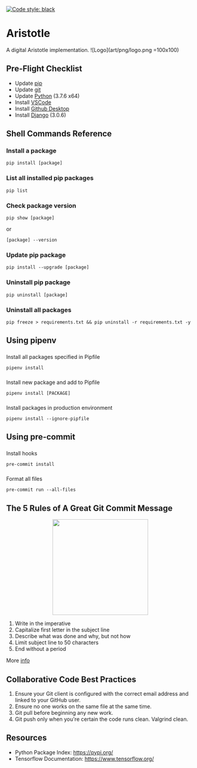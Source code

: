 [![Code style: black](https://img.shields.io/badge/code%20style-black-000000.svg)](https://github.com/psf/black)

# Aristotle
A digital Aristotle implementation.
![Logo](art/png/logo.png =100x100)

## Pre-Flight Checklist
* Update [pip](https://pypi.org/project/pip/)
* Update [git](https://git-scm.com/)
* Update [Python](https://www.python.org/) (3.7.6 x64)
* Install [VSCode](https://code.visualstudio.com/)
* Install [Github Desktop](https://desktop.github.com/)
* Install [Django](https://www.djangoproject.com/) (3.0.6)

## Shell Commands Reference
### Install a package
```
pip install [package] 
```

### List all installed pip packages
```
pip list
```

### Check package version
```
pip show [package]
```
or
```
[package] --version
```

### Update pip package
```
pip install --upgrade [package]
```

### Uninstall pip package
```
pip uninstall [package]
```

### Uninstall all packages
```
pip freeze > requirements.txt && pip uninstall -r requirements.txt -y
```

## Using pipenv

###
Install all packages specified in Pipfile
```
pipenv install
```

###
Install new package and add to Pipfile
```
pipenv install [PACKAGE]
```

###
Install packages in production environment
```
pipenv install --ignore-pipfile
```

## Using pre-commit

###
Install hooks
```
pre-commit install
```

###
Format all files
```
pre-commit run --all-files
```


## The 5 Rules of A Great Git Commit Message
<p align="center">
  <img src="https://imgs.xkcd.com/comics/git_commit.png" width="256">
</p>

1. Write in the imperative
2. Capitalize first letter in the subject line 
3. Describe what was done and why, but not how
4. Limit subject line to 50 characters
5. End without a period

More [info](https://www.theserverside.com/video/Follow-these-git-commit-message-guidelines)

## Collaborative Code Best Practices

1. Ensure your Git client is configured with the correct email address and linked to your GitHub user.
2. Ensure no one works on the same file at the same time.
3. Git pull before beginning any new work.
4. Git push only when you're certain the code runs clean. Valgrind clean.

## Resources
* Python Package Index: https://pypi.org/
* Tensorflow Documentation: https://www.tensorflow.org/
